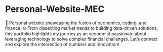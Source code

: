 # Personal-Website-MEC
🚀 Personal website showcasing the fusion of economics, coding, and finance! 🌐 From dissecting market trends to building data-driven solutions, this portfolio highlights my journey as an economist passionate about leveraging technology to solve complex financial challenges. Let’s connect and explore the intersection of numbers and innovation!
